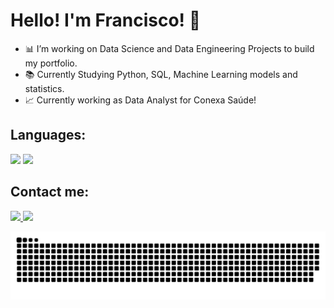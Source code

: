 # Hello! I'm Francisco! 👋

- 📊 I’m working on Data Science and Data Engineering Projects to build my portfolio.
- 📚 Currently Studying Python, SQL, Machine Learning models and statistics.
- 📈 Currently working as Data Analyst for Conexa Saúde!
## Languages:

<img height="80em" src="https://cdn.jsdelivr.net/gh/devicons/devicon/icons/python/python-original.svg" /> <img height="80em" src="https://cdn.jsdelivr.net/gh/devicons/devicon/icons/mysql/mysql-plain-wordmark.svg" />

## Contact me:

<div>
  <a href="https://www.linkedin.com/in/francismelojr/">
    <img height="60em" src="https://cdn.jsdelivr.net/gh/devicons/devicon/icons/linkedin/linkedin-original.svg" />
  </a>
  <a href="mailto:francismelo.jr@gmail.com"</a>
  <img height="55em" src="https://mailmeteor.com/logos/assets/PNG/Gmail_Logo_512px.png" />  
  </a>
</div>

![snake gif](https://raw.githubusercontent.com/francismelojr/francismelojr/output/github-contribution-grid-snake.svg)
